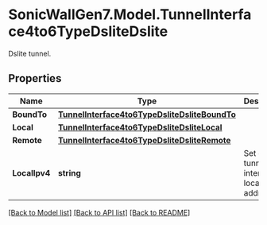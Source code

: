 # SonicWallGen7.Model.TunnelInterface4to6TypeDsliteDslite
Dslite tunnel.

## Properties

Name | Type | Description | Notes
------------ | ------------- | ------------- | -------------
**BoundTo** | [**TunnelInterface4to6TypeDsliteDsliteBoundTo**](TunnelInterface4to6TypeDsliteDsliteBoundTo.md) |  | [optional] 
**Local** | [**TunnelInterface4to6TypeDsliteDsliteLocal**](TunnelInterface4to6TypeDsliteDsliteLocal.md) |  | [optional] 
**Remote** | [**TunnelInterface4to6TypeDsliteDsliteRemote**](TunnelInterface4to6TypeDsliteDsliteRemote.md) |  | [optional] 
**LocalIpv4** | **string** | Set dslite tunnel interface local IPv4 address. | [optional] 

[[Back to Model list]](../README.md#documentation-for-models) [[Back to API list]](../README.md#documentation-for-api-endpoints) [[Back to README]](../README.md)

